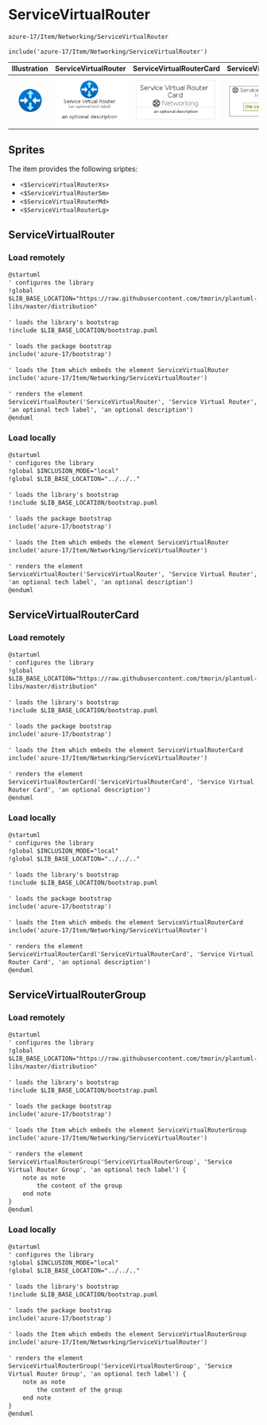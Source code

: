 # ServiceVirtualRouter


```text
azure-17/Item/Networking/ServiceVirtualRouter
```

```text
include('azure-17/Item/Networking/ServiceVirtualRouter')
```



| Illustration | ServiceVirtualRouter | ServiceVirtualRouterCard | ServiceVirtualRouterGroup |
| :---: | :---: | :---: | :---: |
| ![illustration for Illustration](../../../azure-17/Item/Networking/ServiceVirtualRouter.png) | ![illustration for ServiceVirtualRouter](../../../azure-17/Item/Networking/ServiceVirtualRouter.Local.png) | ![illustration for ServiceVirtualRouterCard](../../../azure-17/Item/Networking/ServiceVirtualRouterCard.Local.png) | ![illustration for ServiceVirtualRouterGroup](../../../azure-17/Item/Networking/ServiceVirtualRouterGroup.Local.png) |



## Sprites
The item provides the following sriptes:

- `<$ServiceVirtualRouterXs>`
- `<$ServiceVirtualRouterSm>`
- `<$ServiceVirtualRouterMd>`
- `<$ServiceVirtualRouterLg>`





## ServiceVirtualRouter

### Load remotely
```plantuml
@startuml
' configures the library
!global $LIB_BASE_LOCATION="https://raw.githubusercontent.com/tmorin/plantuml-libs/master/distribution"

' loads the library's bootstrap
!include $LIB_BASE_LOCATION/bootstrap.puml

' loads the package bootstrap
include('azure-17/bootstrap')

' loads the Item which embeds the element ServiceVirtualRouter
include('azure-17/Item/Networking/ServiceVirtualRouter')

' renders the element
ServiceVirtualRouter('ServiceVirtualRouter', 'Service Virtual Router', 'an optional tech label', 'an optional description')
@enduml
```

### Load locally
```plantuml
@startuml
' configures the library
!global $INCLUSION_MODE="local"
!global $LIB_BASE_LOCATION="../../.."

' loads the library's bootstrap
!include $LIB_BASE_LOCATION/bootstrap.puml

' loads the package bootstrap
include('azure-17/bootstrap')

' loads the Item which embeds the element ServiceVirtualRouter
include('azure-17/Item/Networking/ServiceVirtualRouter')

' renders the element
ServiceVirtualRouter('ServiceVirtualRouter', 'Service Virtual Router', 'an optional tech label', 'an optional description')
@enduml
```

## ServiceVirtualRouterCard

### Load remotely
```plantuml
@startuml
' configures the library
!global $LIB_BASE_LOCATION="https://raw.githubusercontent.com/tmorin/plantuml-libs/master/distribution"

' loads the library's bootstrap
!include $LIB_BASE_LOCATION/bootstrap.puml

' loads the package bootstrap
include('azure-17/bootstrap')

' loads the Item which embeds the element ServiceVirtualRouterCard
include('azure-17/Item/Networking/ServiceVirtualRouter')

' renders the element
ServiceVirtualRouterCard('ServiceVirtualRouterCard', 'Service Virtual Router Card', 'an optional description')
@enduml
```

### Load locally
```plantuml
@startuml
' configures the library
!global $INCLUSION_MODE="local"
!global $LIB_BASE_LOCATION="../../.."

' loads the library's bootstrap
!include $LIB_BASE_LOCATION/bootstrap.puml

' loads the package bootstrap
include('azure-17/bootstrap')

' loads the Item which embeds the element ServiceVirtualRouterCard
include('azure-17/Item/Networking/ServiceVirtualRouter')

' renders the element
ServiceVirtualRouterCard('ServiceVirtualRouterCard', 'Service Virtual Router Card', 'an optional description')
@enduml
```

## ServiceVirtualRouterGroup

### Load remotely
```plantuml
@startuml
' configures the library
!global $LIB_BASE_LOCATION="https://raw.githubusercontent.com/tmorin/plantuml-libs/master/distribution"

' loads the library's bootstrap
!include $LIB_BASE_LOCATION/bootstrap.puml

' loads the package bootstrap
include('azure-17/bootstrap')

' loads the Item which embeds the element ServiceVirtualRouterGroup
include('azure-17/Item/Networking/ServiceVirtualRouter')

' renders the element
ServiceVirtualRouterGroup('ServiceVirtualRouterGroup', 'Service Virtual Router Group', 'an optional tech label') {
    note as note
        the content of the group
    end note
}
@enduml
```

### Load locally
```plantuml
@startuml
' configures the library
!global $INCLUSION_MODE="local"
!global $LIB_BASE_LOCATION="../../.."

' loads the library's bootstrap
!include $LIB_BASE_LOCATION/bootstrap.puml

' loads the package bootstrap
include('azure-17/bootstrap')

' loads the Item which embeds the element ServiceVirtualRouterGroup
include('azure-17/Item/Networking/ServiceVirtualRouter')

' renders the element
ServiceVirtualRouterGroup('ServiceVirtualRouterGroup', 'Service Virtual Router Group', 'an optional tech label') {
    note as note
        the content of the group
    end note
}
@enduml
```

